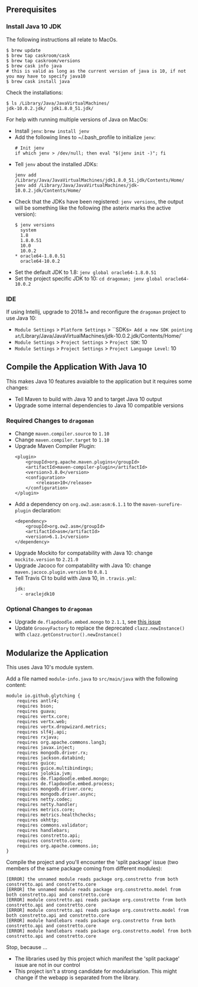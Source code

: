 Prerequisites
----

### Install Java 10 JDK

The following instructions all relate to MacOs.

```
$ brew update
$ brew tap caskroom/cask
$ brew tap caskroom/versions
$ brew cask info java
# this is valid as long as the current version of java is 10, if not you may have to specify java10
$ brew cask install java
```

Check the installations:

```
$ ls /Library/Java/JavaVirtualMachines/
jdk-10.0.2.jdk/  jdk1.8.0_51.jdk/
```

For help with running multiple versions of Java on MacOs:

* Install `jenv`: `brew install jenv`
* Add the following lines to ~/.bash_profile to initialize `jenv`:
    ```
    # Init jenv
    if which jenv > /dev/null; then eval "$(jenv init -)"; fi
    ```
* Tell `jenv` about the installed JDKs:
    ```
    jenv add /Library/Java/JavaVirtualMachines/jdk1.8.0_51.jdk/Contents/Home/
    jenv add /Library/Java/JavaVirtualMachines/jdk-10.0.2.jdk/Contents/Home/
    ```
* Check that the JDKs have been registered: `jenv versions`, the output will be something like the following (the asterix marks the active version):
    ```
    $ jenv versions
      system
      1.8
      1.8.0.51
      10.0
      10.0.2
    * oracle64-1.8.0.51
      oracle64-10.0.2
    ```
* Set the default JDK to 1.8: `jenv global oracle64-1.8.0.51`
* Set the project specific JDK to 10: `cd dragoman; jenv global oracle64-10.0.2`

### IDE

If using Intellij, upgrade to 2018.1+ and reconfigure the `dragoman` project to use Java 10:

* `Module Settings` > `Platform Settings` > ``SDKs` > Add a new SDK pointing at `/Library/Java/JavaVirtualMachines/jdk-10.0.2.jdk/Contents/Home/`
* `Module Settings` > `Project Settings` > `Project SDK`: 10
* `Module Settings` > `Project Settings` > `Project Language Level`: 10

Compile the Application With Java 10
----

This makes Java 10 features avaialble to the application but it requires some changes:

* Tell Maven to build with Java 10 and to target Java 10 output
* Upgrade some internal dependencies to Java 10 compatible versions

### Required Changes to `dragoman`

* Change `maven.compiler.source` to `1.10`
* Change `maven.compiler.target` to `1.10`
* Upgrade Maven Compiler Plugin:
    ```
    <plugin>
        <groupId>org.apache.maven.plugins</groupId>
        <artifactId>maven-compiler-plugin</artifactId>
        <version>3.8.0</version>
        <configuration>
            <release>10</release>
        </configuration>
    </plugin>
    ```
* Add a dependency on `org.ow2.asm:asm:6.1.1` to the `maven-surefire-plugin` declaration:
    ```
    <dependency>
        <groupId>org.ow2.asm</groupId>
        <artifactId>asm</artifactId>
        <version>6.1.1</version>
    </dependency>
    ```
* Upgrade Mockito for compatability with Java 10: change `mockito.version` to `2.21.0`
* Upgrade Jacoco for compatability with Java 10: change `maven.jacoco.plugin.version` to `0.8.1`
* Tell Travis CI to build with Java 10, in `.travis.yml`:
    ```
    jdk:
      - oraclejdk10
    ```

### Optional Changes to `dragoman`

* Upgrade `de.flapdoodle.embed.mongo` to `2.1.1`, see [this issue](https://github.com/flapdoodle-oss/de.flapdoodle.embed.mongo/issues/241)
* Update `GroovyFactory` to replace the deprecated `clazz.newInstance()` with `clazz.getConstructor().newInstance()`

Modularize the Application
----

This uses Java 10's module system.

Add a file named `module-info.java` to `src/main/java` with the following content:

```
module io.github.glytching {
    requires antlr4;
    requires bson;
    requires guava;
    requires vertx.core;
    requires vertx.web;
    requires vertx.dropwizard.metrics;
    requires slf4j.api;
    requires rxjava;
    requires org.apache.commons.lang3;
    requires javax.inject;
    requires mongodb.driver.rx;
    requires jackson.databind;
    requires guice;
    requires guice.multibindings;
    requires jolokia.jvm;
    requires de.flapdoodle.embed.mongo;
    requires de.flapdoodle.embed.process;
    requires mongodb.driver.core;
    requires mongodb.driver.async;
    requires netty.codec;
    requires netty.handler;
    requires metrics.core;
    requires metrics.healthchecks;
    requires okhttp;
    requires commons.validator;
    requires handlebars;
    requires constretto.api;
    requires constretto.core;
    requires org.apache.commons.io;
}
```

Compile the project and you'll encounter the 'split package' issue (two members of the same package coming from different modules):

```
[ERROR] the unnamed module reads package org.constretto from both constretto.api and constretto.core
[ERROR] the unnamed module reads package org.constretto.model from both constretto.api and constretto.core
[ERROR] module constretto.api reads package org.constretto from both constretto.api and constretto.core
[ERROR] module constretto.api reads package org.constretto.model from both constretto.api and constretto.core
[ERROR] module handlebars reads package org.constretto from both constretto.api and constretto.core
[ERROR] module handlebars reads package org.constretto.model from both constretto.api and constretto.core
```

Stop, because ...

* The libraries used by this project which manifest the 'split package' issue are not in our control
* This project isn't a strong candidate for modularisation. This might change if the webapp is separated from the library.

